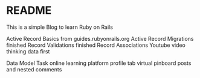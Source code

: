 # README

This is a simple Blog to learn Ruby on Rails

Active Record Basics from guides.rubyonrails.org
Active Record Migrations finished
Record Validations finished
Record Associations
Youtube video
thinking data first

Data Model Task
  online learning platform
  profile tab
  virtual pinboard
  posts and nested comments
